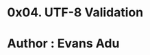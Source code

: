 0x04. UTF-8 Validation
============================
Author : Evans Adu
============================

